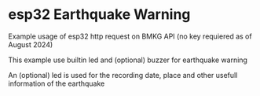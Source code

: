 # esp32 Earthquake Warning
Example usage of esp32 http request on BMKG API (no key requiered as of August 2024)

This example use builtin led and (optional) buzzer for earthquake warning

An (optional) led is used for the recording date, place and other usefull information of the earthquake
